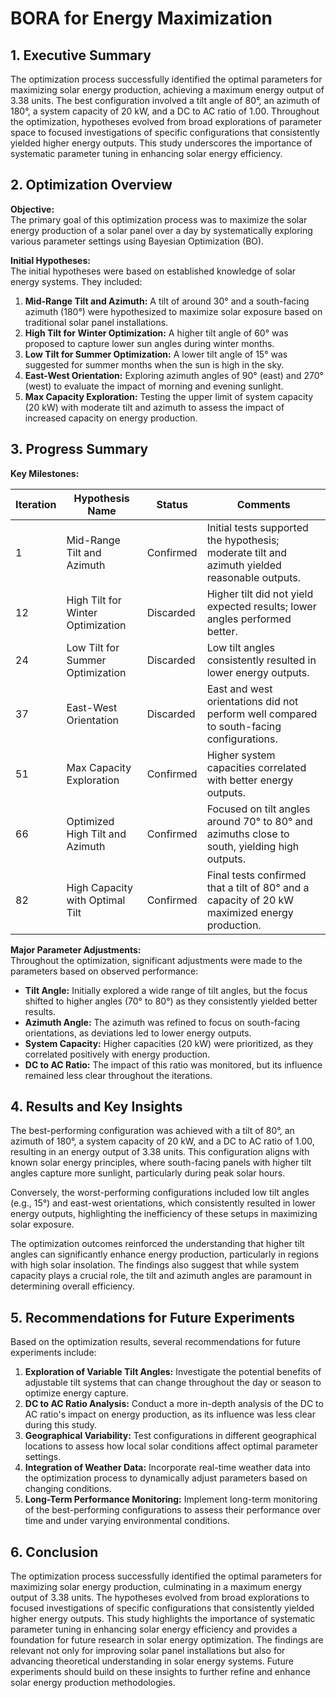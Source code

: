 # BORA for Energy Maximization 

## 1. Executive Summary

The optimization process successfully identified the optimal parameters for maximizing solar energy production, achieving a maximum energy output of 3.38 units. The best configuration involved a tilt angle of 80°, an azimuth of 180°, a system capacity of 20 kW, and a DC to AC ratio of 1.00. Throughout the optimization, hypotheses evolved from broad explorations of parameter space to focused investigations of specific configurations that consistently yielded higher energy outputs. This study underscores the importance of systematic parameter tuning in enhancing solar energy efficiency.

## 2. Optimization Overview

**Objective:**  
The primary goal of this optimization process was to maximize the solar energy production of a solar panel over a day by systematically exploring various parameter settings using Bayesian Optimization (BO).

**Initial Hypotheses:**  
The initial hypotheses were based on established knowledge of solar energy systems. They included:

1. **Mid-Range Tilt and Azimuth:** A tilt of around 30° and a south-facing azimuth (180°) were hypothesized to maximize solar exposure based on traditional solar panel installations.
2. **High Tilt for Winter Optimization:** A higher tilt angle of 60° was proposed to capture lower sun angles during winter months.
3. **Low Tilt for Summer Optimization:** A lower tilt angle of 15° was suggested for summer months when the sun is high in the sky.
4. **East-West Orientation:** Exploring azimuth angles of 90° (east) and 270° (west) to evaluate the impact of morning and evening sunlight.
5. **Max Capacity Exploration:** Testing the upper limit of system capacity (20 kW) with moderate tilt and azimuth to assess the impact of increased capacity on energy production.

## 3. Progress Summary

**Key Milestones:**

| Iteration | Hypothesis Name                          | Status         | Comments                                                                                     |
|-----------|------------------------------------------|----------------|----------------------------------------------------------------------------------------------|
| 1         | Mid-Range Tilt and Azimuth               | Confirmed      | Initial tests supported the hypothesis; moderate tilt and azimuth yielded reasonable outputs. |
| 12        | High Tilt for Winter Optimization        | Discarded      | Higher tilt did not yield expected results; lower angles performed better.                   |
| 24        | Low Tilt for Summer Optimization         | Discarded      | Low tilt angles consistently resulted in lower energy outputs.                               |
| 37        | East-West Orientation                    | Discarded      | East and west orientations did not perform well compared to south-facing configurations.     |
| 51        | Max Capacity Exploration                 | Confirmed      | Higher system capacities correlated with better energy outputs.                              |
| 66        | Optimized High Tilt and Azimuth          | Confirmed      | Focused on tilt angles around 70° to 80° and azimuths close to south, yielding high outputs. |
| 82        | High Capacity with Optimal Tilt          | Confirmed      | Final tests confirmed that a tilt of 80° and a capacity of 20 kW maximized energy production. |

**Major Parameter Adjustments:**  
Throughout the optimization, significant adjustments were made to the parameters based on observed performance:

- **Tilt Angle:** Initially explored a wide range of tilt angles, but the focus shifted to higher angles (70° to 80°) as they consistently yielded better results.
- **Azimuth Angle:** The azimuth was refined to focus on south-facing orientations, as deviations led to lower energy outputs.
- **System Capacity:** Higher capacities (20 kW) were prioritized, as they correlated positively with energy production.
- **DC to AC Ratio:** The impact of this ratio was monitored, but its influence remained less clear throughout the iterations.

## 4. Results and Key Insights

The best-performing configuration was achieved with a tilt of 80°, an azimuth of 180°, a system capacity of 20 kW, and a DC to AC ratio of 1.00, resulting in an energy output of 3.38 units. This configuration aligns with known solar energy principles, where south-facing panels with higher tilt angles capture more sunlight, particularly during peak solar hours.

Conversely, the worst-performing configurations included low tilt angles (e.g., 15°) and east-west orientations, which consistently resulted in lower energy outputs, highlighting the inefficiency of these setups in maximizing solar exposure.

The optimization outcomes reinforced the understanding that higher tilt angles can significantly enhance energy production, particularly in regions with high solar insolation. The findings also suggest that while system capacity plays a crucial role, the tilt and azimuth angles are paramount in determining overall efficiency.

## 5. Recommendations for Future Experiments

Based on the optimization results, several recommendations for future experiments include:

1. **Exploration of Variable Tilt Angles:** Investigate the potential benefits of adjustable tilt systems that can change throughout the day or season to optimize energy capture.
2. **DC to AC Ratio Analysis:** Conduct a more in-depth analysis of the DC to AC ratio's impact on energy production, as its influence was less clear during this study.
3. **Geographical Variability:** Test configurations in different geographical locations to assess how local solar conditions affect optimal parameter settings.
4. **Integration of Weather Data:** Incorporate real-time weather data into the optimization process to dynamically adjust parameters based on changing conditions.
5. **Long-Term Performance Monitoring:** Implement long-term monitoring of the best-performing configurations to assess their performance over time and under varying environmental conditions.

## 6. Conclusion

The optimization process successfully identified the optimal parameters for maximizing solar energy production, culminating in a maximum energy output of 3.38 units. The hypotheses evolved from broad explorations to focused investigations of specific configurations that consistently yielded higher energy outputs. This study highlights the importance of systematic parameter tuning in enhancing solar energy efficiency and provides a foundation for future research in solar energy optimization. The findings are relevant not only for improving solar panel installations but also for advancing theoretical understanding in solar energy systems. Future experiments should build on these insights to further refine and enhance solar energy production methodologies.
